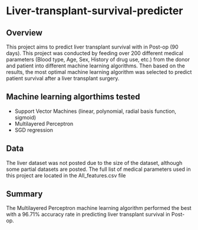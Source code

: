 # Liver-transplant-survival-predicter

## Overview
This project aims to predict liver transplant survival with in Post-op (90 days). This project was conducted by feeding over 200 different medical parameters (Blood type, Age, Sex, History of drug use, etc.) from the donor and patient into different machine learning algorithms. Then based on the results, the most optimal machine learning algorithm was selected to predict patient survival after a liver transplant surgery.


## Machine learning algorthims tested
- Support Vector Machines (linear, polynomial, radial basis function, sigmoid)
- Multilayered Perceptron
- SGD regression

## Data
The liver dataset was not posted due to the size of the dataset, although some partial datasets are posted.
The full list of medical parameters used in this project are located in the All_features.csv file

## Summary
The Multilayered Perceptron machine learning algorithm performed the best with a 96.71% accuracy rate in predicting liver transplant survival in Post-op.

